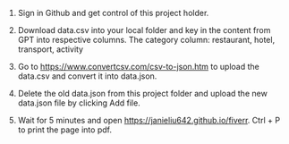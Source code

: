 1. Sign in Github and get control of this project holder.

2. Download data.csv into your local folder and key in the content from GPT into respective columns. The category column: restaurant, hotel, transport, activity

3. Go to https://www.convertcsv.com/csv-to-json.htm to upload the data.csv and convert it into data.json. 

4. Delete the old data.json from this project folder and upload the new data.json file by clicking Add file.

5. Wait for 5 minutes and open https://janieliu642.github.io/fiverr. Ctrl + P to print the page into pdf.
